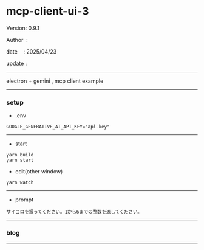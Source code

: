 ﻿# mcp-client-ui-3

 Version: 0.9.1

 Author  : 

 date    : 2025/04/23
 
 update  :

***
electron + gemini ,  mcp client example

***
### setup
* .env
```
GOOGLE_GENERATIVE_AI_API_KEY="api-key"
```
***
* start
```
yarn build
yarn start
```
* edit(other window)
```
yarn watch
```

***
* prompt

```
サイコロを振ってください。1から6までの整数を返してください。
```

***
### blog 

***

